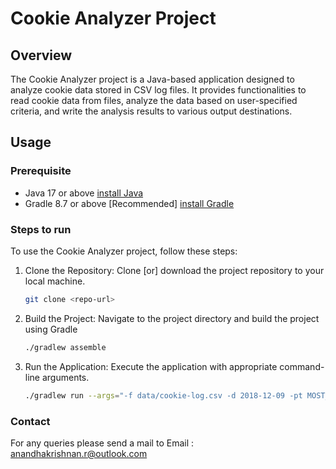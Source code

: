 # Cookie Analyzer Project

## Overview
The Cookie Analyzer project is a Java-based application designed to analyze cookie data stored in CSV log files.
It provides functionalities to read cookie data from files, analyze the data based on user-specified criteria,
and write the analysis results to various output destinations.

## Usage

### Prerequisite
* Java 17 or above [install Java](https://www.oracle.com/java/technologies/javase/jdk17-archive-downloads.html)
* Gradle 8.7 or above [Recommended] [install Gradle](https://docs.gradle.org/current/userguide/installation.html)

### Steps to run
To use the Cookie Analyzer project, follow these steps:

1. Clone the Repository: Clone [or] download the project repository to your local machine.
    
    ```bash
    git clone <repo-url>
    ```
2. Build the Project: Navigate to the project directory and build the project using Gradle

    ```bash
    ./gradlew assemble
    ```
3. Run the Application: Execute the application with appropriate command-line arguments.  
    
   ```bash
   ./gradlew run --args="-f data/cookie-log.csv -d 2018-12-09 -pt MOST_ACTIVE_COOKIE"
    ```

### Contact
For any queries please send a mail to
Email : anandhakrishnan.r@outlook.com 


